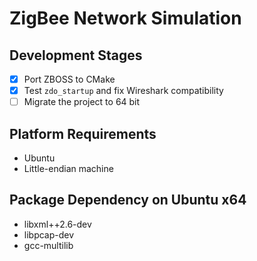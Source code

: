 # ZigBee Network Simulation

## Development Stages
- [x] Port ZBOSS to CMake
- [x] Test `zdo_startup` and fix Wireshark compatibility
- [ ] Migrate the project to 64 bit

## Platform Requirements
- Ubuntu
- Little-endian machine

## Package Dependency on Ubuntu x64
- libxml++2.6-dev
- libpcap-dev
- gcc-multilib
